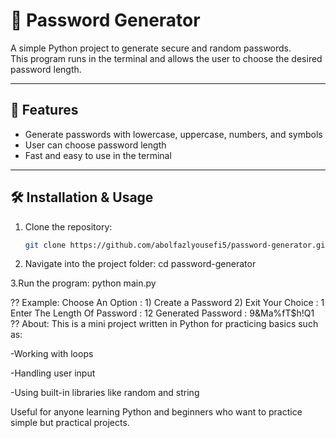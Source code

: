 # 🔑 Password Generator

A simple Python project to generate secure and random passwords.  
This program runs in the terminal and allows the user to choose the desired password length.

---

## 🚀 Features
- Generate passwords with lowercase, uppercase, numbers, and symbols  
- User can choose password length  
- Fast and easy to use in the terminal  

---

## 🛠️ Installation & Usage

1. Clone the repository:
   ```bash
   git clone https://github.com/abolfazlyousefi5/password-generator.git
2. Navigate into the project folder:
cd password-generator

3.Run the program:
python main.py

?? Example:
Choose An Option : 
    1) Create a Password
    2) Exit
Your Choice : 1
Enter The Length Of Password : 12
Generated Password : 9&Ma%fT$h!Q1
?? About:
This is a mini project written in Python for practicing basics such as:

-Working with loops

-Handling user input

-Using built-in libraries like random and string

Useful for anyone learning Python and beginners who want to practice simple but practical projects.
